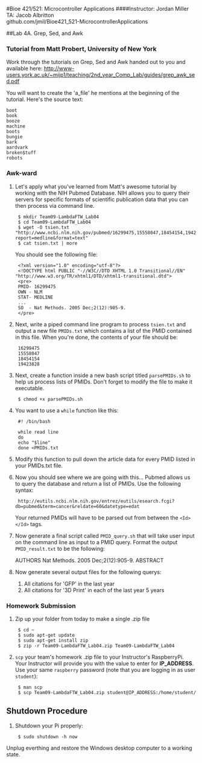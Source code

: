 #Bioe 421/521: Microcontroller Applications
####Instructor: Jordan Miller<br>TA: Jacob Albritton<br>github.com/jmil/Bioe421_521-MicrocontrollerApplications

##Lab 4A. Grep, Sed, and Awk


### Tutorial from Matt Probert, University of New York
Work through the tutorials on Grep, Sed and Awk handed out to you and available here:
http://www-users.york.ac.uk/~mijp1/teaching/2nd_year_Comp_Lab/guides/grep_awk_sed.pdf

You will want to create the 'a_file' he mentions at the beginning of the tutorial. Here's the source text:

	boot
	book
	booze
	machine
	boots
	bungie
	bark
	aardvark
	broken$tuff
	robots



### Awk-ward

1. Let's apply what you've learned from Matt's awesome tutorial by working with the NIH Pubmed Database. NIH allows you to query their servers for specific formats of scientific publication data that you can then process via command line.

		$ mkdir Team09-LambdaFTW_Lab04
		$ cd Team09-LambdaFTW_Lab04
		$ wget -O tsien.txt "http://www.ncbi.nlm.nih.gov/pubmed/16299475,15558047,18454154,19423828?report=medline&format=text" 
		$ cat tsien.txt | more

	You should see the following file:

		<?xml version="1.0" encoding="utf-8"?>
		<!DOCTYPE html PUBLIC "-//W3C//DTD XHTML 1.0 Transitional//EN" "http://www.w3.org/TR/xhtml1/DTD/xhtml1-transitional.dtd">
		<pre>
		PMID- 16299475
		OWN - NLM
		STAT- MEDLINE
		...
		SO  - Nat Methods. 2005 Dec;2(12):905-9.
		</pre>


1. Next, write a piped command line program to process `tsien.txt` and output a new file `PMIDs.txt` which contains a list of the PMID contained in this file. When you're done, the contents of your file should be:

		16299475
		15558047
		18454154
		19423828

1. Next, create a function inside a new bash script titled `parsePMIDs.sh` to help us process lists of PMIDs. Don't forget to modify the file to make it executable.

		$ chmod +x parsePMIDs.sh

1. You want to use a `while` function like this:

		#! /bin/bash
		
		while read line           
		do           
		echo "$line"
		done <PMIDs.txt

1. Modify this function to pull down the article data for every PMID listed in your PMIDs.txt file.

1. Now you should see where we are going with this... Pubmed allows us to query the database and return a list of PMIDs. Use the following syntax:

		http://eutils.ncbi.nlm.nih.gov/entrez/eutils/esearch.fcgi?db=pubmed&term=cancer&reldate=60&datetype=edat
	
	Your returned PMIDs will have to be parsed out from between the `<Id>` `</Id>` tags.
	
1. Now generate a final script called `PMID_query.sh` that will take user input on the command line as input to a PMID query. Format the output `PMID_result.txt` to be the following:
	
	AUTHORS
	Nat Methods. 2005 Dec;2(12):905-9.
	ABSTRACT
	
	
1. Now generate several output files for the following querys:
	1. All citations for 'GFP' in the last year
	1. All citations for '3D Print' in each of the last year 5 years
	
### Homework Submission

		
1. Zip up your folder from today to make a single .zip file

		$ cd ~
		$ sudo apt-get update
		$ sudo apt-get install zip
		$ zip -r Team09-LambdaFTW_Lab04.zip Team09-LambdaFTW_Lab04

1. `scp` your team's homework .zip file to your Instructor's RaspberryPi. Your Instructor will provide you with the value to enter for **IP_ADDRESS**. Use your same `raspberry` password (note that you are logging in as user `student`):

		$ man scp
		$ scp Team09-LambdaFTW_Lab04.zip student@IP_ADDRESS:/home/student/


## Shutdown Procedure

1. Shutdown your Pi properly:

		$ sudo shutdown -h now

 Unplug everthing and restore the Windows desktop computer to a working state.
